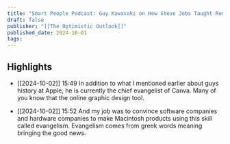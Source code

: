 ```yaml
---
title: "Smart People Podcast: Guy Kawasaki on How Steve Jobs Taught Remarkable Thinking"
draft: false
publisher: "[[The Optimistic Outlook]]"
published_date: 2024-10-01
tags:
---
```



## Highlights
* [[2024-10-02]] 15:49  In addition to what I mentioned earlier about guys history at Apple, he is currently the chief evangelist of Canva. Many of you know that the online graphic design tool.

* [[2024-10-02]] 15:52  And my job was to convince software companies and hardware companies to make Macintosh products using this skill called evangelism. Evangelism comes from greek words meaning bringing the good news.

